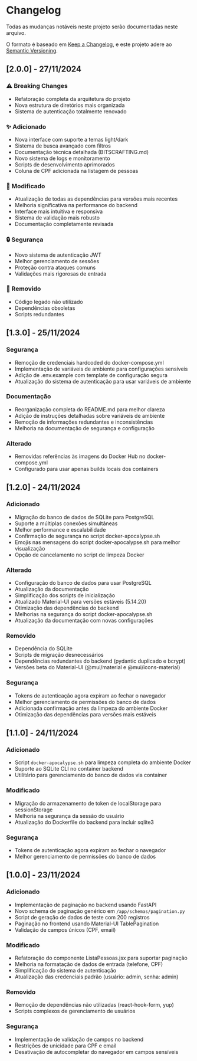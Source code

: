 # Changelog

Todas as mudanças notáveis neste projeto serão documentadas neste arquivo.

O formato é baseado em [Keep a Changelog](https://keepachangelog.com/pt-BR/1.0.0/),
e este projeto adere ao [Semantic Versioning](https://semver.org/lang/pt-BR/).

## [2.0.0] - 27/11/2024

### ⚠️ Breaking Changes
- Refatoração completa da arquitetura do projeto
- Nova estrutura de diretórios mais organizada
- Sistema de autenticação totalmente renovado

### ✨ Adicionado
- Nova interface com suporte a temas light/dark
- Sistema de busca avançado com filtros
- Documentação técnica detalhada (BITSCRAFTING.md)
- Novo sistema de logs e monitoramento
- Scripts de desenvolvimento aprimorados
- Coluna de CPF adicionada na listagem de pessoas

### 🔧 Modificado
- Atualização de todas as dependências para versões mais recentes
- Melhoria significativa na performance do backend
- Interface mais intuitiva e responsiva
- Sistema de validação mais robusto
- Documentação completamente revisada

### 🔒 Segurança
- Novo sistema de autenticação JWT
- Melhor gerenciamento de sessões
- Proteção contra ataques comuns
- Validações mais rigorosas de entrada

### 🧹 Removido
- Código legado não utilizado
- Dependências obsoletas
- Scripts redundantes

## [1.3.0] - 25/11/2024

### Segurança
- Remoção de credenciais hardcoded do docker-compose.yml
- Implementação de variáveis de ambiente para configurações sensíveis
- Adição de .env.example com template de configuração segura
- Atualização do sistema de autenticação para usar variáveis de ambiente

### Documentação
- Reorganização completa do README.md para melhor clareza
- Adição de instruções detalhadas sobre variáveis de ambiente
- Remoção de informações redundantes e inconsistências
- Melhoria na documentação de segurança e configuração

### Alterado
- Removidas referências às imagens do Docker Hub no docker-compose.yml
- Configurado para usar apenas builds locais dos containers

## [1.2.0] - 24/11/2024

### Adicionado
- Migração do banco de dados de SQLite para PostgreSQL
- Suporte a múltiplas conexões simultâneas
- Melhor performance e escalabilidade
- Confirmação de segurança no script docker-apocalypse.sh
- Emojis nas mensagens do script docker-apocalypse.sh para melhor visualização
- Opção de cancelamento no script de limpeza Docker

### Alterado
- Configuração do banco de dados para usar PostgreSQL
- Atualização da documentação
- Simplificação dos scripts de inicialização
- Atualizado Material-UI para versões estáveis (5.14.20)
- Otimização das dependências do backend
- Melhorias na segurança do script docker-apocalypse.sh
- Atualização da documentação com novas configurações

### Removido
- Dependência do SQLite
- Scripts de migração desnecessários
- Dependências redundantes do backend (pydantic duplicado e bcrypt)
- Versões beta do Material-UI (@mui/material e @mui/icons-material)

### Segurança
- Tokens de autenticação agora expiram ao fechar o navegador
- Melhor gerenciamento de permissões do banco de dados
- Adicionada confirmação antes da limpeza do ambiente Docker
- Otimização das dependências para versões mais estáveis

## [1.1.0] - 24/11/2024

### Adicionado
- Script `docker-apocalypse.sh` para limpeza completa do ambiente Docker
- Suporte ao SQLite CLI no container backend
- Utilitário para gerenciamento do banco de dados via container

### Modificado
- Migração do armazenamento de token de localStorage para sessionStorage
- Melhoria na segurança da sessão do usuário
- Atualização do Dockerfile do backend para incluir sqlite3

### Segurança
- Tokens de autenticação agora expiram ao fechar o navegador
- Melhor gerenciamento de permissões do banco de dados

## [1.0.0] - 23/11/2024

### Adicionado
- Implementação de paginação no backend usando FastAPI
- Novo schema de paginação genérico em `/app/schemas/pagination.py`
- Script de geração de dados de teste com 200 registros
- Paginação no frontend usando Material-UI TablePagination
- Validação de campos únicos (CPF, email)

### Modificado
- Refatoração do componente ListaPessoas.jsx para suportar paginação
- Melhoria na formatação de dados de entrada (telefone, CPF)
- Simplificação do sistema de autenticação
- Atualização das credenciais padrão (usuário: admin, senha: admin)

### Removido
- Remoção de dependências não utilizadas (react-hook-form, yup)
- Scripts complexos de gerenciamento de usuários

### Segurança
- Implementação de validação de campos no backend
- Restrições de unicidade para CPF e email
- Desativação de autocompletar do navegador em campos sensíveis
